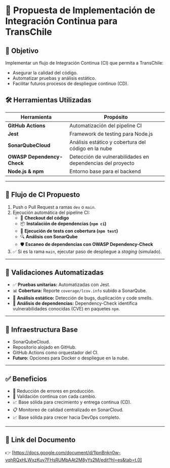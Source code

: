 # 🚀 Propuesta de Implementación de Integración Continua para TransChile

## 🎯 Objetivo

Implementar un flujo de Integración Continua (CI) que permita a TransChile:

- Asegurar la calidad del código.
- Automatizar pruebas y análisis estático.
- Facilitar futuros procesos de despliegue continuo (CD).

## 🛠️ Herramientas Utilizadas

| Herramienta               | Propósito                                               |
|---------------------------|----------------------------------------------------------|
| **GitHub Actions**        | Automatización del pipeline CI                           |
| **Jest**                  | Framework de testing para Node.js                        |
| **SonarQubeCloud**        | Análisis estático y cobertura del código en la nube      |
| **OWASP Dependency-Check**| Detección de vulnerabilidades en dependencias del proyecto |
| **Node.js & npm**         | Entorno base para el backend                             |

---

## 🔄 Flujo de CI Propuesto

1. Push o Pull Request a ramas `dev` o `main`.
2. Ejecución automática del pipeline CI:
   - 🔄 **Checkout del código**
   - 📦 **Instalación de dependencias (`npm ci`)**
   - 🧪 **Ejecución de tests con cobertura (`npm test`)**
   - 🔍 **Análisis con SonarQube**
   - 🛡️ **Escaneo de dependencias con OWASP Dependency-Check**
3. ✅ Si es la rama `main`, ejecutar paso de despliegue a *staging* (simulado).

---

## 🔬 Validaciones Automatizadas

- ✅ **Pruebas unitarias:** Automatizadas con Jest.
- 📊 **Cobertura:** Reporte `coverage/lcov.info` subido a SonarQube.
- 🧼 **Análisis estático:** Detección de bugs, duplicación y code smells.
- 🔐 **Análisis de dependencias:** Dependency-Check identifica vulnerabilidades conocidas (CVE) en paquetes `npm`.
---

## 🧱 Infraestructura Base

- SonarQubeCloud.
- Repositorio alojado en GitHub.
- GitHub Actions como orquestador del CI.
- **Futuro:** Opciones para Docker o despliegue en la nube.

---

## ✅ Beneficios

- 🚫 Reducción de errores en producción.
- 🔄 Validación continua con cada cambio.
- 📈 Base sólida para crecimiento y entrega continua (CD).
- 📋 Monitoreo de calidad centralizado en SonarCloud.
- 📈 Base sólida para crecer hacia DevOps completo.

---

## 📄 Link del Documento

👉 [https://docs.google.com/document/d/1lpnBnkn0w-vqhRQxHLWxzKuv7FHsRUMbAAt2M8yYs2M/edit?hl=es&tab=t.0]